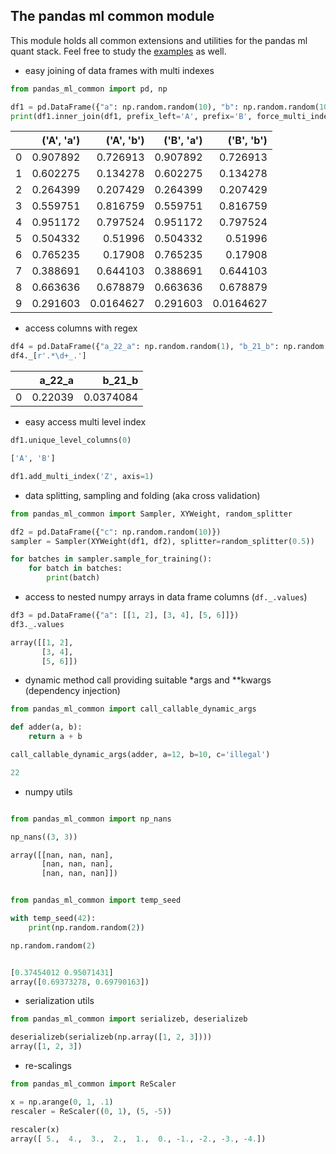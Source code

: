 ## The pandas ml common module

This module holds all common extensions and utilities for the pandas ml quant stack. 
Feel free to study the [examples][ghl1] as well.

* easy joining of data frames with multi indexes
```python
from pandas_ml_common import pd, np

df1 = pd.DataFrame({"a": np.random.random(10), "b": np.random.random(10)})
print(df1.inner_join(df1, prefix_left='A', prefix='B', force_multi_index=True).to_markdown())
```
|    |   ('A', 'a') |   ('A', 'b') |   ('B', 'a') |   ('B', 'b') |
|---:|-------------:|-------------:|-------------:|-------------:|
|  0 |     0.907892 |    0.726913  |     0.907892 |    0.726913  |
|  1 |     0.602275 |    0.134278  |     0.602275 |    0.134278  |
|  2 |     0.264399 |    0.207429  |     0.264399 |    0.207429  |
|  3 |     0.559751 |    0.816759  |     0.559751 |    0.816759  |
|  4 |     0.951172 |    0.797524  |     0.951172 |    0.797524  |
|  5 |     0.504332 |    0.51996   |     0.504332 |    0.51996   |
|  6 |     0.765235 |    0.17908   |     0.765235 |    0.17908   |
|  7 |     0.388691 |    0.644103  |     0.388691 |    0.644103  |
|  8 |     0.663636 |    0.678879  |     0.663636 |    0.678879  |
|  9 |     0.291603 |    0.0164627 |     0.291603 |    0.0164627 |


* access columns with regex
```python
df4 = pd.DataFrame({"a_22_a": np.random.random(1), "b_21_b": np.random.random(1)})
df4._[r'.*\d+_.']
```
|    |   a_22_a |    b_21_b |
|---:|---------:|----------:|
|  0 |  0.22039 | 0.0374084 |



* easy access multi level index
```python
df1.unique_level_columns(0)

['A', 'B']

df1.add_multi_index('Z', axis=1)
```

* data splitting, sampling and folding (aka cross validation)
```python
from pandas_ml_common import Sampler, XYWeight, random_splitter

df2 = pd.DataFrame({"c": np.random.random(10)})
sampler = Sampler(XYWeight(df1, df2), splitter=random_splitter(0.5))

for batches in sampler.sample_for_training():
    for batch in batches:
        print(batch)
```


* access to nested numpy arrays in data frame columns (`df._.values`)
```python
df3 = pd.DataFrame({"a": [[1, 2], [3, 4], [5, 6]]})
df3._.values

array([[1, 2],
       [3, 4],
       [5, 6]])
```


* dynamic method call providing suitable *args and **kwargs (dependency injection)
```python
from pandas_ml_common import call_callable_dynamic_args

def adder(a, b):
    return a + b

call_callable_dynamic_args(adder, a=12, b=10, c='illegal')

22
```


* numpy utils 
```python

from pandas_ml_common import np_nans

np_nans((3, 3))

array([[nan, nan, nan],
       [nan, nan, nan],
       [nan, nan, nan]])


from pandas_ml_common import temp_seed

with temp_seed(42):
    print(np.random.random(2))

np.random.random(2)


[0.37454012 0.95071431]
array([0.69373278, 0.69790163])
```


* serialization utils
```python
from pandas_ml_common import serializeb, deserializeb

deserializeb(serializeb(np.array([1, 2, 3])))
array([1, 2, 3])
```

* re-scalings

```python
from pandas_ml_common import ReScaler

x = np.arange(0, 1, .1)
rescaler = ReScaler((0, 1), (5, -5))

rescaler(x)
array([ 5.,  4.,  3.,  2.,  1.,  0., -1., -2., -3., -4.])
```

[ghl1]: https://github.com/KIC/pandas-ml-quant/tree/0.2.7/pandas-ml-common/./examples/